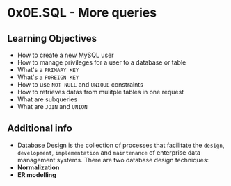 # 0x0E.SQL - More queries

## Learning Objectives
* How to create a new MySQL user
* How to manage privileges for a user to a database or table
* What's a `PRIMARY KEY`
* What's a `FOREIGN KEY`
* How to use `NOT NULL` and `UNIQUE` constraints
* How to retrieves datas from mulitple tables in one request
* What are subqueries
* What are `JOIN` and `UNION`

## Additional info
* Database Design is the collection of processes that facilitate the `design`, `development`, `implementation` and `maintenance` of enterprise data management systems. There are two database design techniques:
* **Normalization**
* **ER modelling**
